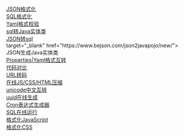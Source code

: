 
<div>
<a target="_blank" href="https://tool.oschina.net/codeformat/json">
    <div class="item">
        <div class="no-logo">JSON格式化</div>
    </div>
</a>
<a target="_blank" href="https://tool.oschina.net/codeformat/sql">
    <div class="item">
        <div class="no-logo">SQL格式化</div>
    </div>
</a>
<a target="_blank" href="https://www.yamllint.com/">
    <div class="item">
        <div class="no-logo">Yaml格式校验</div>
    </div>
</a>
        <a target="_blank" href="https://www.bejson.com/devtools/sql2pojo/">
    <div class="item">
        <div class="no-logo">sql转Java实体类</div>
    </div>
</a>
       <a target="_blank" href="https://www.bejson.com/jsontool/jsonzhuansql/">
    <div class="item">
        <div class="no-logo">JSON转sql</div>
    </div>
</a>		
 target="_blank" href="https://www.bejson.com/json2javapojo/new/">
    <div class="item">
        <div class="no-logo">JSON生成Java实体类</div>
    </div>
</a>
<a target="_blank" href="https://www.toyaml.com/index.html">
    <div class="item">
        <div class="no-logo">Properties|Yaml格式互转</div>
    </div>
</a>
<a target="_blank" href="https://tool.oschina.net/diff">
    <div class="item">
        <div class="no-logo">代码对比</div>
    </div>
</a>
<a target="_blank" href="https://tool.oschina.net/encode?type=4">
    <div class="item">
        <div class="no-logo">URL转码</div>
    </div>
</a>
<a target="_blank" href="https://tool.oschina.net/jscompress">
    <div class="item">
        <div class="no-logo">在线JS/CSS/HTML压缩</div>
    </div>
</a>
<a target="_blank" href="https://www.bejson.com/convert/unicode_chinese/">
    <div class="item">
        <div class="no-logo">unicode中文互转</div>
    </div>
</a>
<a target="_blank" href="https://uutool.cn/uuid/">
    <div class="item">
        <div class="no-logo">uuid在线生成</div>
    </div>
</a>						
<a target="_blank" href="https://www.bejson.com/othertools/cron/">
    <div class="item">
        <div class="no-logo">Cron表达式生成器</div>
    </div>
</a>			
<a target="_blank" href="https://www.bejson.com/runcode/sql/">
    <div class="item">
        <div class="no-logo">SQL在线运行</div>
    </div>
</a>	
<a target="_blank" href="https://tool.oschina.net/codeformat/js">
    <div class="item">
        <div class="no-logo">格式化JavaScript</div>
    </div>
</a>	
<a target="_blank" href="https://tool.oschina.net/codeformat/css">
    <div class="item">
        <div class="no-logo">格式化CSS</div>
    </div>
</a>						
</div>
